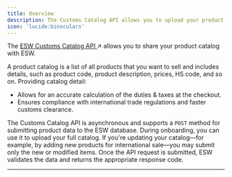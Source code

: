 ```yaml
---
title: Overview
description: The Customs Catalog API allows you to upload your product catalog to the ESW platform, ensuring accurate duty and tax calculations at checkout and compliance with international trade regulations.
icon: 'lucide:binoculars'
---
```


<p>
  The 
  <a href="https://your-link-here.com" class="text-teal-600 font-semibold underline decoration-dotted">
    ESW Customs Catalog API
  </a>
  <span class="text-teal-600 ml-1">↗</span>
  allows you to share your product catalog with ESW.
</p>




A product catalog is a list of all products that you want to sell and includes details, such as product code, product description, prices, HS code, and so on. Providing catalog detail:

<ul class="list-none pl-6 space-y-2">
  <li class="relative before:content-['•'] before:absolute before:-left-4 before:text-teal-500">
    Allows for an accurate calculation of the duties &amp; taxes at the checkout.
  </li>
  <li class="relative before:content-['•'] before:absolute before:-left-4 before:text-teal-500">
    Ensures compliance with international trade regulations and faster customs clearance.
  </li>
</ul>

The Customs Catalog API is asynchronous and supports a `POST` method for submitting product data to the ESW database. During onboarding, you can use it to upload your full catalog. If you're updating your catalog—for example, by adding new products for international sale—you may submit only the new or modified items. Once the API request is submitted, ESW validates the data and returns the appropriate response code.

---